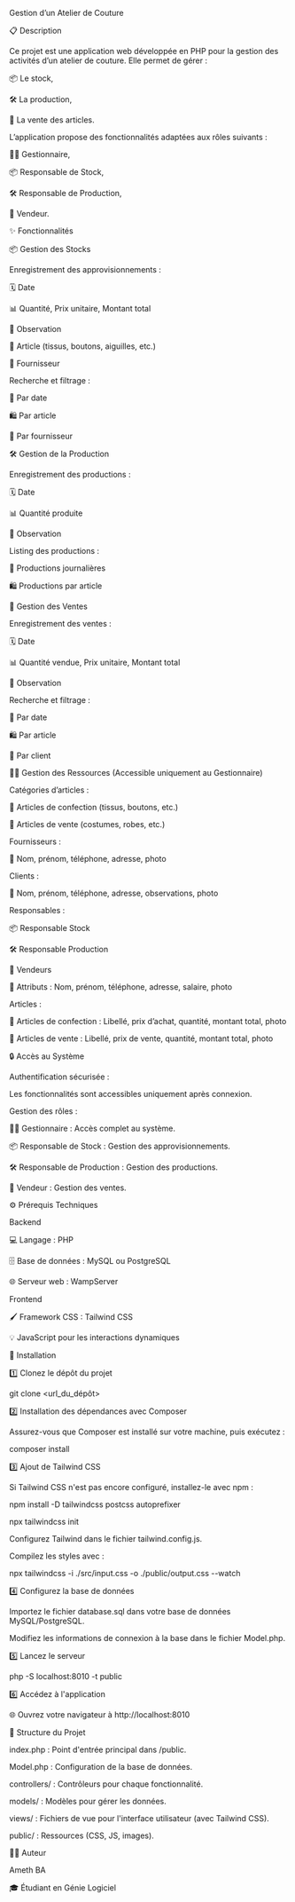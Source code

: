 Gestion d’un Atelier de Couture

📋 Description

Ce projet est une application web développée en PHP pour la gestion des activités d’un atelier de couture. Elle permet de gérer :

📦 Le stock,

🛠️ La production,

🛒 La vente des articles.

L’application propose des fonctionnalités adaptées aux rôles suivants :

👩‍💼 Gestionnaire,

📦 Responsable de Stock,

🛠️ Responsable de Production,

💼 Vendeur.

✨ Fonctionnalités

📦 Gestion des Stocks

Enregistrement des approvisionnements :

🗓️ Date

📊 Quantité, Prix unitaire, Montant total

📝 Observation

📌 Article (tissus, boutons, aiguilles, etc.)

🚚 Fournisseur

Recherche et filtrage :


📅 Par date

🛍️ Par article

🚚 Par fournisseur

🛠️ Gestion de la Production

Enregistrement des productions :

🗓️ Date

📊 Quantité produite

📝 Observation

Listing des productions :

📅 Productions journalières

🛍️ Productions par article

🛒 Gestion des Ventes

Enregistrement des ventes :

🗓️ Date

📊 Quantité vendue, Prix unitaire, Montant total

📝 Observation

Recherche et filtrage :


📅 Par date

🛍️ Par article

👤 Par client

👩‍💼 Gestion des Ressources (Accessible uniquement au Gestionnaire)

Catégories d’articles :

🧵 Articles de confection (tissus, boutons, etc.)

👗 Articles de vente (costumes, robes, etc.)

Fournisseurs :

👤 Nom, prénom, téléphone, adresse, photo

Clients :

👤 Nom, prénom, téléphone, adresse, observations, photo

Responsables :

📦 Responsable Stock

🛠️ Responsable Production

🛒 Vendeurs

📝 Attributs : Nom, prénom, téléphone, adresse, salaire, photo

Articles :

🧵 Articles de confection : Libellé, prix d’achat, quantité, montant total, photo

👗 Articles de vente : Libellé, prix de vente, quantité, montant total, photo

🔒 Accès au Système

Authentification sécurisée :

Les fonctionnalités sont accessibles uniquement après connexion.

Gestion des rôles :

👩‍💼 Gestionnaire : Accès complet au système.

📦 Responsable de Stock : Gestion des approvisionnements.

🛠️ Responsable de Production : Gestion des productions.

🛒 Vendeur : Gestion des ventes.

⚙️ Prérequis Techniques

Backend

💻 Langage : PHP

🗄️ Base de données : MySQL ou PostgreSQL

🌐 Serveur web : WampServer

Frontend

🖌️ Framework CSS : Tailwind CSS

💡 JavaScript pour les interactions dynamiques

🚀 Installation

1️⃣ Clonez le dépôt du projet

git clone <url_du_dépôt>

2️⃣ Installation des dépendances avec Composer

Assurez-vous que Composer est installé sur votre machine, puis exécutez :

composer install

3️⃣ Ajout de Tailwind CSS

Si Tailwind CSS n'est pas encore configuré, installez-le avec npm :

npm install -D tailwindcss postcss autoprefixer

npx tailwindcss init

Configurez Tailwind dans le fichier tailwind.config.js.

Compilez les styles avec :

npx tailwindcss -i ./src/input.css -o ./public/output.css --watch

4️⃣ Configurez la base de données

Importez le fichier database.sql dans votre base de données MySQL/PostgreSQL.

Modifiez les informations de connexion à la base dans le fichier Model.php.

5️⃣ Lancez le serveur

php -S localhost:8010 -t public

6️⃣ Accédez à l'application

🌐 Ouvrez votre navigateur à http://localhost:8010

📂 Structure du Projet

index.php : Point d'entrée principal dans /public.

Model.php : Configuration de la base de données.

controllers/ : Contrôleurs pour chaque fonctionnalité.

models/ : Modèles pour gérer les données.

views/ : Fichiers de vue pour l'interface utilisateur (avec Tailwind CSS).

public/ : Ressources (CSS, JS, images).

👨‍💻 Auteur

Ameth BA

🎓 Étudiant en Génie Logiciel
